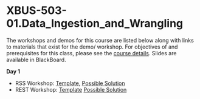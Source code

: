 # XBUS-503-01.Data_Ingestion_and_Wrangling

The workshops and demos for this course are listed below along with links to materials that exist for the demo/ workshop. For objectives of and prerequisites for this class, please see the [course details](https://github.com/georgetown-analytics/XBUS-503-01.Data_Ingestion_and_Wrangling/blob/master/xbus-503-01.data_ingestion_and_wrangling.md). Slides are available in BlackBoard.

**Day 1**

* RSS Workshop: [Template](http://bit.ly/xbus-502-rss-template), [Possible Solution](http://bit.ly/1AyZZqc)
* REST Workshop: [Template](http://bit.ly/xbus-502-rest-template) [Possible Solution](http://bit.ly/1KVvH2a)